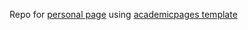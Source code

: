Repo for [personal page](https://swxse.github.io/) using [academicpages template](https://github.com/academicpages/academicpages.github.io)